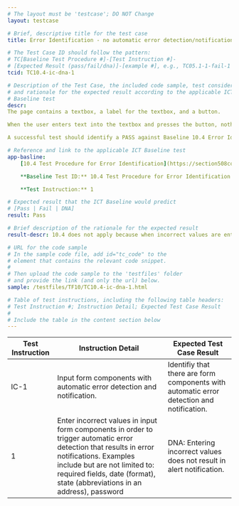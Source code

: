```yaml
---
# The layout must be 'testcase'; DO NOT Change
layout: testcase

# Brief, descriptive title for the test case
title: Error Identification - no automatic error detection/notification

# The Test Case ID should follow the pattern:
# TC[Baseline Test Procedure #]-[Test Instruction #]-
# [Expected Result (pass/fail/dna)]-[example #], e.g., TC05.1-1-fail-1
tcid: TC10.4-ic-dna-1

# Description of the Test Case, the included code sample, test considerations,
# and rationale for the expected result according to the applicable ICT
# Baseline test
descr:
The page contains a textbox, a label for the textbox, and a button.

When the user enters text into the textbox and presses the button, nothing happens. No validation is performed and no alert notification appears.

A successful test should identify a PASS against Baseline 10.4 Error Identification.

# Reference and link to the applicable ICT Baseline test
app-basline:
    [10.4 Test Procedure for Error Identification](https://section508coordinators.github.io/ICTTestingBaseline/10Forms.html#104-test-procedure-for-error-identification)

    **Baseline Test ID:** 10.4 Test Procedure for Error Identification

    **Test Instruction:** 1

# Expected result that the ICT Baseline would predict
# [Pass | Fail | DNA]
result: Pass

# Brief description of the rationale for the expected result
result-descr: 10.4 does not apply because when incorrect values are entered/submitted no alert notification are provided.

# URL for the code sample
# In the sample code file, add id="tc_code" to the
# element that contains the relevant code snippet.
#
# Then upload the code sample to the 'testfiles' folder
# and provide the link (and only the url) below.
sample: /testfiles/TF10/TC10.4-ic-dna-1.html

# Table of test instructions, including the following table headers:
# Test Instruction #; Instruction Detail; Expected Test Case Result
#
# Include the table in the content section below
---
```

| Test Instruction | Instruction Detail | Expected Test Case Result |
|------------------|--------------------|---------------------------|
| IC-1 | Input form components with automatic error detection and notification. | Identifiy that there are form components with automatic error detection and notification. |
| 1 | Enter incorrect values in input form components in order to trigger automatic error detection that results in error notifications. Examples include but are not limited to: required fields, date (format), state (abbreviations in an address), password | DNA: Entering incorrect values does not result in alert notification. |

